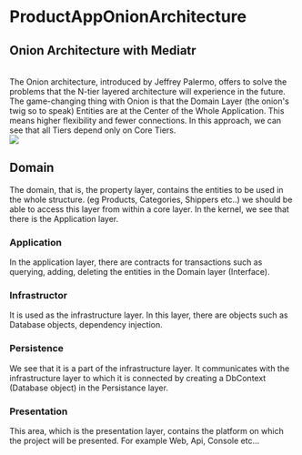 # ProductAppOnionArchitecture
## Onion Architecture with Mediatr
</br>
The Onion architecture, introduced by Jeffrey Palermo, offers to solve the problems that the N-tier layered architecture will experience in the future. The game-changing thing with Onion is that the Domain Layer (the onion's twig so to speak) Entities are at the Center of the Whole Application. This means higher flexibility and fewer connections. In this approach, we can see that all Tiers depend only on Core Tiers.
</br>
<img src="https://miro.medium.com/max/924/1*0Pg6_UsaKiiEqUV3kf2HXg.png"/>
</br>
<h2> Domain </h2>
The domain, that is, the property layer, contains the entities to be used in the whole structure. (eg Products, Categories, Shippers etc..) we should be able to access this layer from within a core layer. In the kernel, we see that there is the Application layer.

### Application
 In the application layer, there are contracts for transactions such as querying, adding, deleting the entities in the Domain layer (Interface).

### Infrastructor
 It is used as the infrastructure layer. In this layer, there are objects such as Database objects, dependency injection.

### Persistence
 We see that it is a part of the infrastructure layer. It communicates with the infrastructure layer to which it is connected by creating a DbContext (Database object) in the Persistance layer.

### Presentation
 This area, which is the presentation layer, contains the platform on which the project will be presented. For example Web, Api, Console etc…
